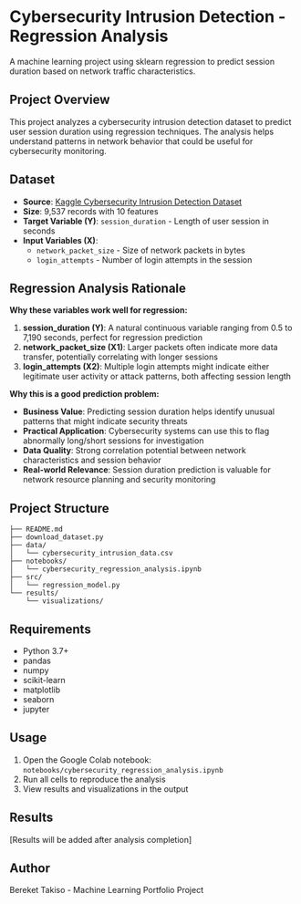 # Cybersecurity Intrusion Detection - Regression Analysis

A machine learning project using sklearn regression to predict session duration based on network traffic characteristics.

## Project Overview

This project analyzes a cybersecurity intrusion detection dataset to predict user session duration using regression techniques. The analysis helps understand patterns in network behavior that could be useful for cybersecurity monitoring.

## Dataset

- **Source**: [Kaggle Cybersecurity Intrusion Detection Dataset](https://www.kaggle.com/datasets/dnkumars/cybersecurity-intrusion-detection-dataset)
- **Size**: 9,537 records with 10 features
- **Target Variable (Y)**: `session_duration` - Length of user session in seconds
- **Input Variables (X)**: 
  - `network_packet_size` - Size of network packets in bytes
  - `login_attempts` - Number of login attempts in the session

## Regression Analysis Rationale

**Why these variables work well for regression:**

1. **session_duration (Y)**: A natural continuous variable ranging from 0.5 to 7,190 seconds, perfect for regression prediction
2. **network_packet_size (X1)**: Larger packets often indicate more data transfer, potentially correlating with longer sessions
3. **login_attempts (X2)**: Multiple login attempts might indicate either legitimate user activity or attack patterns, both affecting session length

**Why this is a good prediction problem:**

- **Business Value**: Predicting session duration helps identify unusual patterns that might indicate security threats
- **Practical Application**: Cybersecurity systems can use this to flag abnormally long/short sessions for investigation  
- **Data Quality**: Strong correlation potential between network characteristics and session behavior
- **Real-world Relevance**: Session duration prediction is valuable for network resource planning and security monitoring

## Project Structure

```
├── README.md
├── download_dataset.py
├── data/
│   └── cybersecurity_intrusion_data.csv
├── notebooks/
│   └── cybersecurity_regression_analysis.ipynb
├── src/
│   └── regression_model.py
└── results/
    └── visualizations/
```

## Requirements

- Python 3.7+
- pandas
- numpy
- scikit-learn
- matplotlib
- seaborn
- jupyter

## Usage

1. Open the Google Colab notebook: `notebooks/cybersecurity_regression_analysis.ipynb`
2. Run all cells to reproduce the analysis
3. View results and visualizations in the output

## Results

[Results will be added after analysis completion]

## Author

Bereket Takiso - Machine Learning Portfolio Project
